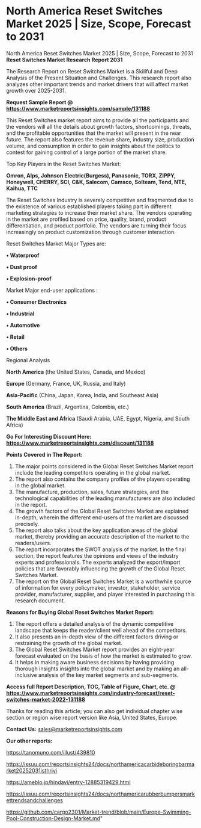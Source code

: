 # North America Reset Switches Market 2025 | Size, Scope, Forecast to 2031
North America Reset Switches Market 2025 | Size, Scope, Forecast to 2031
<strong>Reset Switches Market Research Report 2031</strong>

The Research Report on Reset Switches Market is a Skillful and Deep Analysis of the Present Situation and Challenges. This research report also analyzes other important trends and market drivers that will affect market growth over 2025-2031.

<strong>Request Sample Report @ <a href=https://www.marketreportsinsights.com/sample/131188>https://www.marketreportsinsights.com/sample/131188</a></strong>

This Reset Switches market report aims to provide all the participants and the vendors will all the details about growth factors, shortcomings, threats, and the profitable opportunities that the market will present in the near future. The report also features the revenue share, industry size, production volume, and consumption in order to gain insights about the politics to contest for gaining control of a large portion of the market share.

Top Key Players in the Reset Switches Market:

<strong>Omron, Alps, Johnson Electric(Burgess), Panasonic, TORX, ZIPPY, Honeywell, CHERRY, SCI, C&K, Salecom, Camsco, Solteam, Tend, NTE, Kaihua, TTC</strong>

The Reset Switches Industry is severely competitive and fragmented due to the existence of various established players taking part in different marketing strategies to increase their market share. The vendors operating in the market are profiled based on price, quality, brand, product differentiation, and product portfolio. The vendors are turning their focus increasingly on product customization through customer interaction.

Reset Switches Market Major Types are:

<strong>• Waterproof

• Dust proof

• Explosion-proof</strong>

Market Major end-user applications :

<strong>• Consumer Electronics

• Industrial

• Automotive

• Retail

• Others</strong>

Regional Analysis

</u><strong><b>North America</b></strong> (the United States, Canada, and Mexico)

<strong><b>Europe </b></strong>(Germany, France, UK, Russia, and Italy)

<strong><b>Asia-Pacific</b></strong> (China, Japan, Korea, India, and Southeast Asia)

<strong><b>South America</b></strong> (Brazil, Argentina, Colombia, etc.)

<strong><b>The Middle East and Africa</b></strong> (Saudi Arabia, UAE, Egypt, Nigeria, and South Africa)

<strong>Go For Interesting Discount Here: <a href=https://www.marketreportsinsights.com/discount/131188>https://www.marketreportsinsights.com/discount/131188</a></strong>

<strong>Points Covered in The Report:</strong>
<ol>
  <li>The major points considered in the Global Reset Switches Market report include the leading competitors operating in the global market.</li>
  <li>The report also contains the company profiles of the players operating in the global market.</li>
  <li>The manufacture, production, sales, future strategies, and the technological capabilities of the leading manufacturers are also included in the report.</li>
  <li>The growth factors of the Global Reset Switches Market are explained in-depth, wherein the different end-users of the market are discussed precisely.</li>
  <li>The report also talks about the key application areas of the global market, thereby providing an accurate description of the market to the readers/users.</li>
  <li>The report incorporates the SWOT analysis of the market. In the final section, the report features the opinions and views of the industry experts and professionals. The experts analyzed the export/import policies that are favorably influencing the growth of the Global Reset Switches Market.</li>
  <li>The report on the Global Reset Switches Market is a worthwhile source of information for every policymaker, investor, stakeholder, service provider, manufacturer, supplier, and player interested in purchasing this research document.</li>
</ol>
<strong>Reasons for Buying Global Reset Switches Market Report:</strong>

<ol>
  <li>The report offers a detailed analysis of the dynamic competitive landscape that keeps the reader/client well ahead of the competitors.</li>
  <li>It also presents an in-depth view of the different factors driving or restraining the growth of the global market.</li>
  <li>The Global Reset Switches Market report provides an eight-year forecast evaluated on the basis of how the market is estimated to grow.</li>
  <li>It helps in making aware business decisions by having providing thorough insights insights into the global market and by making an all-inclusive analysis of the key market segments and sub-segments.</li>
</ol>
<strong>Access full Report Description, TOC, Table of Figure, Chart, etc. @ <a href=https://www.marketreportsinsights.com/industry-forecast/reset-switches-market-2022-131188>https://www.marketreportsinsights.com/industry-forecast/reset-switches-market-2022-131188</a></strong>


Thanks for reading this article; you can also get individual chapter wise section or region wise report version like Asia, United States, Europe.

<strong>Contact Us:</strong>
sales@marketreportsinsights.com

<strong>Our other reports:</strong>

<a href=https://tanomuno.com/illust/439810>https://tanomuno.com/illust/439810</a>

<a href=https://issuu.com/reportsinsights24/docs/northamericacarbideboringbarmarket20252031isthrivi>https://issuu.com/reportsinsights24/docs/northamericacarbideboringbarmarket20252031isthrivi</a>

<a href=https://ameblo.jp/hindavi/entry-12885319429.html>https://ameblo.jp/hindavi/entry-12885319429.html</a>

<a href=https://issuu.com/reportsinsights24/docs/northamericarubberbumpersmarkettrendsandchallenges>https://issuu.com/reportsinsights24/docs/northamericarubberbumpersmarkettrendsandchallenges</a>

<a href=https://github.com/cargo2301/Market-trend/blob/main/Europe-Swimming-Pool-Construction-Design-Market.md>https://github.com/cargo2301/Market-trend/blob/main/Europe-Swimming-Pool-Construction-Design-Market.md</a>"
